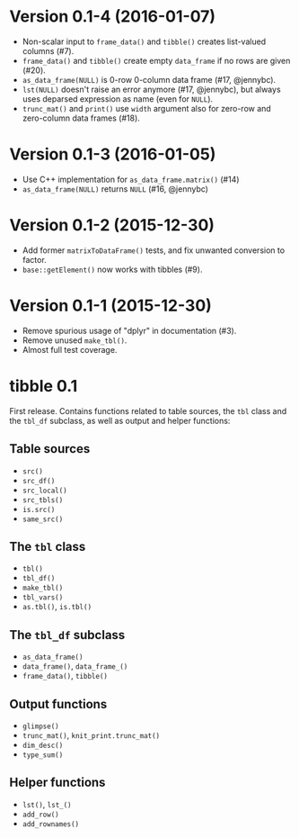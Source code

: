 Version 0.1-4 (2016-01-07)
===

- Non-scalar input to `frame_data()` and `tibble()` creates list-valued columns (#7).
- `frame_data()` and `tibble()` create empty `data_frame` if no rows are given (#20).
- `as_data_frame(NULL)` is 0-row 0-column data frame (#17, @jennybc).
- `lst(NULL)` doesn't raise an error anymore (#17, @jennybc), but always uses deparsed expression as name (even for `NULL`).
- `trunc_mat()` and `print()` use `width` argument also for zero-row and zero-column data frames (#18).


Version 0.1-3 (2016-01-05)
===

- Use C++ implementation for `as_data_frame.matrix()` (#14)
- `as_data_frame(NULL)` returns `NULL` (#16, @jennybc)


Version 0.1-2 (2015-12-30)
===

- Add former `matrixToDataFrame()` tests, and fix unwanted conversion to factor.
- `base::getElement()` now works with tibbles (#9).


Version 0.1-1 (2015-12-30)
===

- Remove spurious usage of "dplyr" in documentation (#3).
- Remove unused `make_tbl()`.
- Almost full test coverage.


tibble 0.1
==========

First release. Contains functions related to table sources, the `tbl` class and the `tbl_df` subclass, as well as output and helper functions:

## Table sources

- `src()`
- `src_df()`
- `src_local()`
- `src_tbls()`
- `is.src()`
- `same_src()`


## The `tbl` class

- `tbl()`
- `tbl_df()`
- `make_tbl()`
- `tbl_vars()`
- `as.tbl()`, `is.tbl()`


## The `tbl_df` subclass

- `as_data_frame()`
- `data_frame()`, `data_frame_()`
- `frame_data()`, `tibble()`


## Output functions

- `glimpse()`
- `trunc_mat()`, `knit_print.trunc_mat()`
- `dim_desc()`
- `type_sum()`


## Helper functions

- `lst()`, `lst_()`
- `add_row()`
- `add_rownames()`
